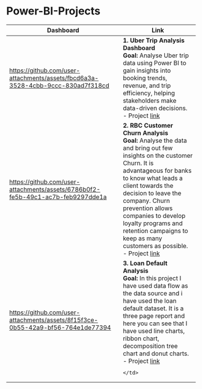 # Power-BI-Projects
<table>
   <thead>
      <th>Dashboard</th>
      <th>Link</th>
   </thead>
   <tr>
<td width=60%>

https://github.com/user-attachments/assets/fbcd6a3a-3528-4cbb-9ccc-830ad7f318cd

</td>
     <td>
        <b>1. Uber Trip Analysis Dashboard</b><br>
        <b>Goal:</b> Analyse Uber trip data using Power BI to gain insights into booking trends, revenue, and trip efficiency, helping stakeholders make data-driven decisions.<br>
        - Project <a href="https://github.com/Sanjeev4318/Power-BI-Projects/tree/0047dd462069359b383d8aea30c14b06658c298d/Uber%20Trip%20Analysis"> link</a><br>
    </td>
   </tr>
   <tr>
<td width=60%>

https://github.com/user-attachments/assets/6786b0f2-fe5b-49c1-ac7b-feb9297dde1a

</td>
     <td>
        <b>2. RBC Customer Churn Analysis</b><br>
        <b>Goal:</b> Analyse the data and bring out few insights on the customer Churn.
It is advantageous for banks to know what leads a client towards the decision to leave the company.
Churn prevention allows companies to develop loyalty programs and retention campaigns to keep as many customers as possible.
<br>
        - Project <a href="https://github.com/Sanjeev4318/Power-BI-Projects/tree/cb8af69d88f07952c083da9f46039b1df2fc7e90/RBC%20Customer%20Churn%20Analysis"> link</a><br>
    </td>
   </tr>
   
<tr>
<td width=60%>


https://github.com/user-attachments/assets/8f15f3ce-0b55-42a9-bf56-764e1de77394


</td>
     <td>
        <b>3. Loan Default Analysis</b><br>
        <b>Goal:</b> In this project I have used data flow as the data source and i have used the loan default dataset. It is a three page report and here you can see that I have used line charts, ribbon chart, decomposition tree chart and donut charts.
<br>
        - Project <a href="https://github.com/Sanjeev4318/Power-BI-Projects/tree/main/Loan%20Default%20Analysis"> link</a><br>
  
    </td>
</tr>
   
</table>
